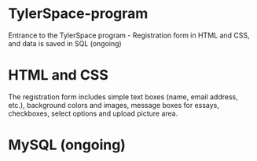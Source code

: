 # TylerSpace-program
Entrance to the TylerSpace program - Registration form in HTML and CSS, and data is saved in SQL (ongoing)

# HTML and CSS
The registration form includes simple text boxes (name, email address, etc.), background colors and images, message boxes for essays, checkboxes, select options and 
upload picture area. 

# MySQL (ongoing)
